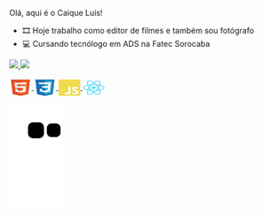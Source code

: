 Olá, aqui é o Caique Luís! 


- 🎞️ Hoje trabalho como editor de filmes e também sou fotógrafo
- 💻 Cursando tecnólogo em ADS na Fatec Sorocaba


<div>
  <a href="https://github.com/lpcaique">
  <img height="180em" src="https://github-readme-stats.vercel.app/api?username=lpcaique&show_icons=true&theme=dracula&include_all_commits=true&count+private=true"/>
  <img height="180em" src="https://github-readme-stats.vercel.app/api/top-langs/?username=lpcaique&layout=compact&langs_count=16&theme=dracula"/>
</div>
  
  
</div>
<div style="display: inline_block"><br>
  <img align="center" alt="" height="30" width="40" src="https://raw.githubusercontent.com/devicons/devicon/master/icons/html5/html5-original.svg">
  <img align="center" alt="" height="30" width="40" src="https://raw.githubusercontent.com/devicons/devicon/master/icons/css3/css3-original.svg">
  <img align="center" alt="" height="30" width="40" src="https://raw.githubusercontent.com/devicons/devicon/master/icons/javascript/javascript-plain.svg">
  <img align="center" alt="" height="30" width="40" src="https://raw.githubusercontent.com/devicons/devicon/master/icons/react/react-original.svg">
</div>

 ![Snake animation](https://github.com/lpcaique/lpcaique/blob/output/github-contribution-grid-snake.svg)

